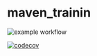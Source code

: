 # maven_trainin
![example workflow](https://github.com/blasseye/maven_training/actions/workflows/build.yml/badge.svg)

[![codecov](https://codecov.io/gh/blasseye/maven_training/branch/main/graph/badge.svg?token=RuNaPlLqOQ)](https://codecov.io/gh/blasseye/maven_training)
